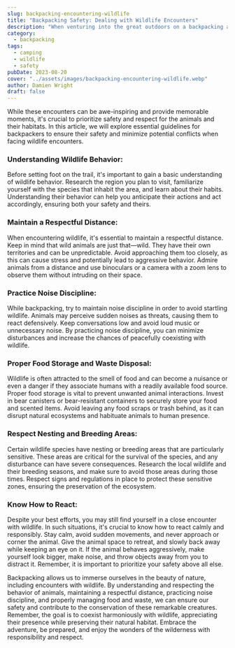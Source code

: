 ```yaml
---
slug: backpacking-encountering-wildlife
title: "Backpacking Safety: Dealing with Wildlife Encounters"
description: "When venturing into the great outdoors on a backpacking adventure, encountering wildlife is an inevitable part of the experience."
category:
  - backpacking
tags:
  - camping
  - wildlife
  - safety
pubDate: 2023-08-20
cover: "../assets/images/backpacking-encountering-wildlife.webp"
author: Damien Wright
draft: false
---
```


While these encounters can be awe-inspiring and provide memorable moments, it's crucial to prioritize safety and respect for the animals and their habitats. In this article, we will explore essential guidelines for backpackers to ensure their safety and minimize potential conflicts when facing wildlife encounters.

### Understanding Wildlife Behavior:
Before setting foot on the trail, it's important to gain a basic understanding of wildlife behavior. Research the region you plan to visit, familiarize yourself with the species that inhabit the area, and learn about their habits. Understanding their behavior can help you anticipate their actions and act accordingly, ensuring both your safety and theirs.

### Maintain a Respectful Distance:
When encountering wildlife, it's essential to maintain a respectful distance. Keep in mind that wild animals are just that—wild. They have their own territories and can be unpredictable. Avoid approaching them too closely, as this can cause stress and potentially lead to aggressive behavior. Admire animals from a distance and use binoculars or a camera with a zoom lens to observe them without intruding on their space.

### Practice Noise Discipline:
While backpacking, try to maintain noise discipline in order to avoid startling wildlife. Animals may perceive sudden noises as threats, causing them to react defensively. Keep conversations low and avoid loud music or unnecessary noise. By practicing noise discipline, you can minimize disturbances and increase the chances of peacefully coexisting with wildlife.

### Proper Food Storage and Waste Disposal:
Wildlife is often attracted to the smell of food and can become a nuisance or even a danger if they associate humans with a readily available food source. Proper food storage is vital to prevent unwanted animal interactions. Invest in bear canisters or bear-resistant containers to securely store your food and scented items. Avoid leaving any food scraps or trash behind, as it can disrupt natural ecosystems and habituate animals to human presence.

### Respect Nesting and Breeding Areas:
Certain wildlife species have nesting or breeding areas that are particularly sensitive. These areas are critical for the survival of the species, and any disturbance can have severe consequences. Research the local wildlife and their breeding seasons, and make sure to avoid those areas during those times. Respect signs and regulations in place to protect these sensitive zones, ensuring the preservation of the ecosystem.

### Know How to React:
Despite your best efforts, you may still find yourself in a close encounter with wildlife. In such situations, it's crucial to know how to react calmly and responsibly. Stay calm, avoid sudden movements, and never approach or corner the animal. Give the animal space to retreat, and slowly back away while keeping an eye on it. If the animal behaves aggressively, make yourself look bigger, make noise, and throw objects away from you to distract it. Remember, it is important to prioritize your safety above all else.

Backpacking allows us to immerse ourselves in the beauty of nature, including encounters with wildlife. By understanding and respecting the behavior of animals, maintaining a respectful distance, practicing noise discipline, and properly managing food and waste, we can ensure our safety and contribute to the conservation of these remarkable creatures. Remember, the goal is to coexist harmoniously with wildlife, appreciating their presence while preserving their natural habitat. Embrace the adventure, be prepared, and enjoy the wonders of the wilderness with responsibility and respect.